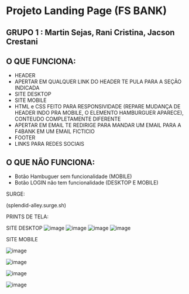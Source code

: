# Projeto Landing Page (FS BANK)
## GRUPO 1 : Martin Sejas, Rani Cristina, Jacson Crestani

## O QUE FUNCIONA: 

- HEADER
- APERTAR EM QUALQUER LINK DO HEADER TE PULA PARA A SEÇÃO INDICADA
- SITE DESKTOP
- SITE MOBILE
- HTML e CSS FEITO PARA RESPONSIVIDADE (REPARE MUDANÇA DE HEADER INDO PRA MOBILE, O ELEMENTO HAMBURGUER APARECE), CONTEUDO COMPLETAMENTE DIFERENTE
- APERTAR EM EMAIL TE REDIRIGE PARA MANDAR UM EMAIL PARA A F4BANK EM UM EMAIL FICTICIO
- FOOTER
- LINKS PARA REDES SOCIAIS

## O QUE NÃO FUNCIONA: 
- Botão Hambuguer sem funcionalidade (MOBILE)
- Botão LOGIN não tem funcionalidade (DESKTOP E MOBILE)

SURGE: 

(splendid-alley.surge.sh)

PRINTS DE TELA: 

SITE DESKTOP
![image](https://user-images.githubusercontent.com/99181273/159196014-d2a4c479-668d-4b80-9bd3-807ad03a6562.png)
![image](https://user-images.githubusercontent.com/99181273/159196072-acd9727d-2cf9-4b02-8c89-af3e9e1558eb.png)
![image](https://user-images.githubusercontent.com/99181273/159196114-24791443-0373-4b58-a9c8-6b44efd7b7a4.png)
![image](https://user-images.githubusercontent.com/99181273/159196134-b8de7f68-6e41-4dd8-a9ed-a1a6ce11c522.png)

SITE MOBILE

![image](https://user-images.githubusercontent.com/99181273/159200178-86249774-5438-4952-854e-832ac1fe9868.png)

![image](https://user-images.githubusercontent.com/99181273/159200204-b9dae5df-62d7-4515-bca2-53a14c1be7af.png)

![image](https://user-images.githubusercontent.com/99181273/159200233-c6ae5467-772f-4994-9b58-e83b388db242.png)

![image](https://user-images.githubusercontent.com/99181273/159200255-6720a0a4-596c-4aae-9052-5ec5517b8426.png)










